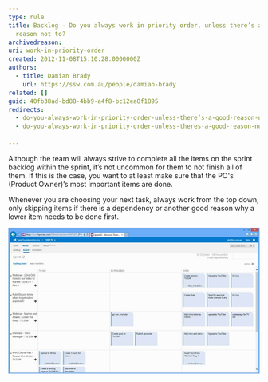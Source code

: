 ```yaml
---
type: rule
title: Backlog - Do you always work in priority order, unless there’s a good
  reason not to?
archivedreason: 
uri: work-in-priority-order
created: 2012-11-08T15:10:28.0000000Z
authors:
  - title: Damian Brady
    url: https://ssw.com.au/people/damian-brady
related: []
guid: 40fb38ad-bd88-4bb9-a4f8-bc12ea8f1895
redirects:
  - do-you-always-work-in-priority-order-unless-there’s-a-good-reason-not-to
  - do-you-always-work-in-priority-order-unless-theres-a-good-reason-not-to

---
```


Although the team will always strive to complete all the items on the sprint backlog within the sprint, it’s not uncommon for them to not finish all of them. If this is the case, you want to at least make sure that the PO's (Product Owner)’s most important items are done. 
<!--endintro-->

Whenever you are choosing your next task, always work from the top down, only skipping items if there is a dependency or another good reason why a lower item needs to be done first.

![Figure: a good example of a team working in priority order. Mid-way through the sprint, the top items have been completed, the middle items are being worked on, and the bottom items have yet to be looked at](priority-order.jpg)
